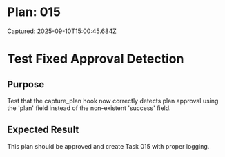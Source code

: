 # Plan: 015

Captured: 2025-09-10T15:00:45.684Z

# Test Fixed Approval Detection

## Purpose
Test that the capture_plan hook now correctly detects plan approval using the 'plan' field instead of the non-existent 'success' field.

## Expected Result
This plan should be approved and create Task 015 with proper logging.